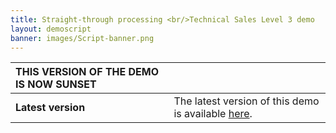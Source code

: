 ```yaml
---
title: Straight-through processing <br/>Technical Sales Level 3 demo
layout: demoscript
banner: images/Script-banner.png
---
```


<span id="top"></span>

| THIS VERSION OF THE DEMO IS NOW SUNSET  |  |
| :--- | :--- |
| **Latest version** | The latest version of this demo is available <a href="https://ibm.seismic.com/Link/Content/DC446pcTmF8Gb8hDf94M88PgRcMd" target="_blank" rel="noreferrer">here</a>. |